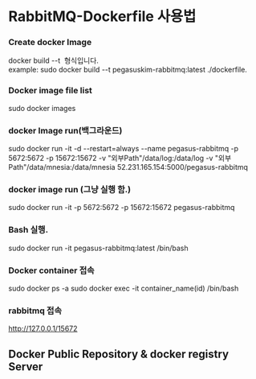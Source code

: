 # RabbitMQ-Dockerfile 사용법

### Create docker Image
docker build --t <Dockerfile Path> 형식입니다.<br>
example: sudo docker build --t pegasuskim-rabbitmq:latest ./dockerfile.<br>

### Docker image file list
sudo docker images

### docker Image run(백그라운드)
sudo docker run -it -d --restart=always --name pegasus-rabbitmq -p 5672:5672 -p 15672:15672 -v "외부Path"/data/log:/data/log -v "외부Path"/data/mnesia:/data/mnesia 52.231.165.154:5000/pegasus-rabbitmq

### docker image run (그냥 실행 함.)
sudo docker run -it -p 5672:5672 -p 15672:15672 pegasus-rabbitmq

###  Bash 실행.
sudo docker run -it pegasus-rabbitmq:latest /bin/bash 

### Docker container 접속
sudo docker ps -a
sudo docker exec -it container_name(id) /bin/bash

### rabbitmq 접속
http://127.0.0.1/15672

## Docker Public Repository & docker registry Server 